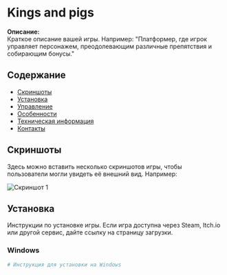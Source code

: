 # Kings and pigs

**Описание:**  
Краткое описание вашей игры. Например: "Платформер, где игрок управляет персонажем, преодолевающим различные препятствия и собирающим бонусы."

## Содержание

- [Скриншоты](#скриншоты)
- [Установка](#установка)
- [Управление](#управление)
- [Особенности](#особенности)
- [Техническая информация](#техническая-информация)
- [Контакты](#контакты)

## Скриншоты

Здесь можно вставить несколько скриншотов игры, чтобы пользователи могли увидеть её внешний вид. Например:

![Скриншот 1](Screeen1.png)

## Установка

Инструкции по установке игры. Если игра доступна через Steam, Itch.io или другой сервис, дайте ссылку на страницу загрузки.

### Windows

```bash
# Инструкция для установки на Windows
